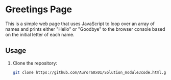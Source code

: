 # Greetings Page

This is a simple web page that uses JavaScript to loop over an array of names and prints either "Hello" or "Goodbye" to the browser console based on the initial letter of each name.

## Usage

1. Clone the repository:

   ```bash
   git clone https://github.com/Aurora0x01/Solution_module3code.html.git

